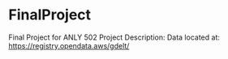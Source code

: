 # FinalProject
Final Project for ANLY 502
Project Description: 
Data located at: https://registry.opendata.aws/gdelt/
